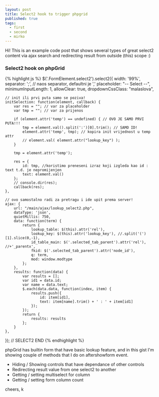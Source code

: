 ```yaml
---
layout: post
title: Select2 hook to trigger phpgrid
published: true
tags: 
  - first
  - second
  - mirko
---
```


<div class="message">
  Hi! This is an example code post that shows several types of great select2 content via ajax search and redirecting result from outside (this) scope :)
</div>

### Select2 hook on phpGrid

{% highlight js %}
$('.FormElement.select2').select2({
    width: '99%',
    separator: ';', // naos separator, defaultni je ','
    placeholder: "-- Select --",
    minimumInputLength: 1,
    allowClear: true,
    dropdownCssClass: "malaslova",

    // init ili prvi puta samo se poziva!
    initSelection: function(element, callback) {
        var res = ""; // var za placeholder
        var tmp = ""; // var za prijenos

        if (element.attr('temp') == undefined) { // OVO JE SAMO PRVI PUTA!!!
            tmp = element.val().split(':')[0].trim(); // SAMO ID!
            element.attr('temp', tmp); // kopira init vrijednost u temp attr
            // element.val( element.attr("lookup_key") );
        }

        tmp = element.attr('temp');

        res = {
            id: tmp, //koristimo preneseni izraz koji izgleda kao id : text t.d. je nepromijenjen
            text: element.val()
        };
        // console.dir(res);
        callback(res);
    },

    // ovo samostalno radi za pretragu i ide upit prema server!
    ajax: {
        url: "/main/ajax/lookup_select2.php",
        dataType: 'json',
        quietMillis: 750,
        data: function(term) {
            return {
                lookup_table: $(this).attr('rel'),
                lookup_key: $(this).attr('lookup_key'), //.split('(')[1].slice(0,-1),
                id_table_main: $('.selected_tab_parent').attr('rel'), //+'_parentx',
                fkid: $('.selected_tab_parent').attr('node_id'),
                q: term,
                mod: window.modtype
            };
        },
        results: function(data) {
            var results = [];
            var id1 = data.id;
            var name = data.text;
            $.each(data.data, function(index, item) {
                results.push({
                    id: item[id1],
                    text: item[name].trim() + ' : ' + item[id1]
                });
            });
            return {
                results: results
            };
        }
    },

}); // SELECT2 END
{% endhighlight %}

phpGrid has builtin form that have basic lookup feature, and in this gist I'm showing couple of methods that I do on aftershowform event.

* Hiding / Showing controls that have dependance of other controls
* Redirecting result value from one select2 to another
* Getting / setting multiselect for column
* Getting / setting form column count

cheers, k